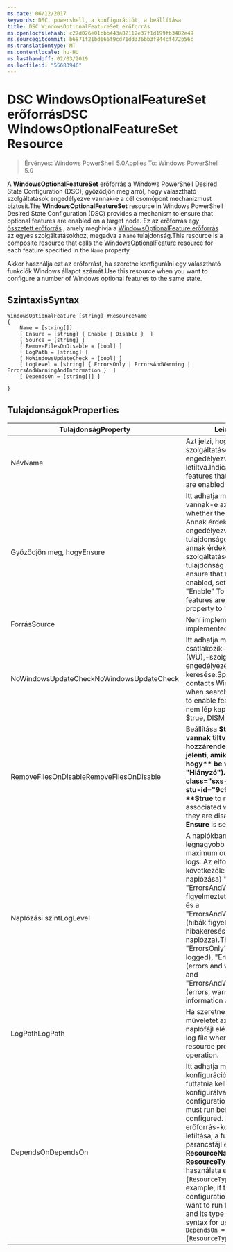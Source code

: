 ```yaml
---
ms.date: 06/12/2017
keywords: DSC, powershell, a konfigurációt, a beállítása
title: DSC WindowsOptionalFeatureSet erőforrás
ms.openlocfilehash: c27d026e01bbb443a82112e37f1d199fb3482e49
ms.sourcegitcommit: b6871f21bd666f9cd71dd336bb3f844cf472b56c
ms.translationtype: MT
ms.contentlocale: hu-HU
ms.lasthandoff: 02/03/2019
ms.locfileid: "55683946"
---
```

# <a name="dsc-windowsoptionalfeatureset-resource"></a><span data-ttu-id="9c9fa-103">DSC WindowsOptionalFeatureSet erőforrás</span><span class="sxs-lookup"><span data-stu-id="9c9fa-103">DSC WindowsOptionalFeatureSet Resource</span></span>

> <span data-ttu-id="9c9fa-104">Érvényes: Windows PowerShell 5.0</span><span class="sxs-lookup"><span data-stu-id="9c9fa-104">Applies To: Windows PowerShell 5.0</span></span>

<span data-ttu-id="9c9fa-105">A **WindowsOptionalFeatureSet** erőforrás a Windows PowerShell Desired State Configuration (DSC), győződjön meg arról, hogy választható szolgáltatások engedélyezve vannak-e a cél csomópont mechanizmust biztosít.</span><span class="sxs-lookup"><span data-stu-id="9c9fa-105">The **WindowsOptionalFeatureSet** resource in Windows PowerShell Desired State Configuration (DSC) provides a mechanism to ensure that optional features are enabled on a target node.</span></span>
<span data-ttu-id="9c9fa-106">Ez az erőforrás egy [összetett erőforrás](../../../resources/authoringResourceComposite.md) , amely meghívja a [WindowsOptionalFeature erőforrás](windowsOptionalFeatureResource.md) az egyes szolgáltatásokhoz, megadva a `Name` tulajdonság.</span><span class="sxs-lookup"><span data-stu-id="9c9fa-106">This resource is a [composite resource](../../../resources/authoringResourceComposite.md) that calls the [WindowsOptionalFeature resource](windowsOptionalFeatureResource.md) for each feature specified in the `Name` property.</span></span>

<span data-ttu-id="9c9fa-107">Akkor használja ezt az erőforrást, ha szeretne konfigurálni egy választható funkciók Windows állapot számát.</span><span class="sxs-lookup"><span data-stu-id="9c9fa-107">Use this resource when you want to configure a number of Windows optional features to the same state.</span></span>

## <a name="syntax"></a><span data-ttu-id="9c9fa-108">Szintaxis</span><span class="sxs-lookup"><span data-stu-id="9c9fa-108">Syntax</span></span>

```
WindowsOptionalFeature [string] #ResourceName
{
    Name = [string[]]
    [ Ensure = [string] { Enable | Disable }  ]
    [ Source = [string] ]
    [ RemoveFilesOnDisable = [bool] ]
    [ LogPath = [string] ]
    [ NoWindowsUpdateCheck = [bool] ]
    [ LogLevel = [string] { ErrorsOnly | ErrorsAndWarning | ErrorsAndWarningAndInformation }  ]
    [ DependsOn = [string[]] ]

}
```

## <a name="properties"></a><span data-ttu-id="9c9fa-109">Tulajdonságok</span><span class="sxs-lookup"><span data-stu-id="9c9fa-109">Properties</span></span>

|  <span data-ttu-id="9c9fa-110">Tulajdonság</span><span class="sxs-lookup"><span data-stu-id="9c9fa-110">Property</span></span>  |  <span data-ttu-id="9c9fa-111">Leírás</span><span class="sxs-lookup"><span data-stu-id="9c9fa-111">Description</span></span>   |
|---|---|
| <span data-ttu-id="9c9fa-112">Név</span><span class="sxs-lookup"><span data-stu-id="9c9fa-112">Name</span></span>| <span data-ttu-id="9c9fa-113">Azt jelzi, hogy a biztosítani kívánt szolgáltatások nevére vannak engedélyezve vagy letiltva.</span><span class="sxs-lookup"><span data-stu-id="9c9fa-113">Indicates the name of the features that you want to ensure are enabled or disabled.</span></span>|
| <span data-ttu-id="9c9fa-114">Győződjön meg, hogy</span><span class="sxs-lookup"><span data-stu-id="9c9fa-114">Ensure</span></span>| <span data-ttu-id="9c9fa-115">Itt adhatja meg, hogy engedélyezve vannak-e az a funkciók.</span><span class="sxs-lookup"><span data-stu-id="9c9fa-115">Specifies whether the features are enabled.</span></span> <span data-ttu-id="9c9fa-116">Annak érdekében, hogy az funkciók engedélyezve van, állítsa be ezt a tulajdonságot az "Engedélyezés" annak érdekében, hogy a szolgáltatások le vannak tiltva, a tulajdonság értéke "Letiltás".</span><span class="sxs-lookup"><span data-stu-id="9c9fa-116">To ensure that the features are enabled, set this property to "Enable" To ensure that the features are disabled, set the property to "Disable".</span></span>|
| <span data-ttu-id="9c9fa-117">Forrás</span><span class="sxs-lookup"><span data-stu-id="9c9fa-117">Source</span></span>| <span data-ttu-id="9c9fa-118">Není implementována.</span><span class="sxs-lookup"><span data-stu-id="9c9fa-118">Not implemented.</span></span>|
| <span data-ttu-id="9c9fa-119">NoWindowsUpdateCheck</span><span class="sxs-lookup"><span data-stu-id="9c9fa-119">NoWindowsUpdateCheck</span></span>| <span data-ttu-id="9c9fa-120">Itt adhatja meg, e DISM csatlakozik-e a Windows Update (WU),-szolgáltatások engedélyezése a forrásfájlok keresése.</span><span class="sxs-lookup"><span data-stu-id="9c9fa-120">Specifies whether DISM contacts Windows Update (WU) when searching for the source files to enable features.</span></span> <span data-ttu-id="9c9fa-121">Ha $true, DISM nem lép kapcsolatba a WU-hoz.</span><span class="sxs-lookup"><span data-stu-id="9c9fa-121">If $true, DISM does not contact WU.</span></span>|
| <span data-ttu-id="9c9fa-122">RemoveFilesOnDisable</span><span class="sxs-lookup"><span data-stu-id="9c9fa-122">RemoveFilesOnDisable</span></span>| <span data-ttu-id="9c9fa-123">Beállítása **$true** eltávolítja, ha le vannak tiltva, az a funkciók az hozzárendelt összes fájl (azt jelenti, amikor **ellenőrizze, hogy** be van állítva a "Hiányzó").</span><span class="sxs-lookup"><span data-stu-id="9c9fa-123">Set to **$true** to remove all files associated with the features when they are disabled (that is, when **Ensure** is set to "Absent").</span></span>|
| <span data-ttu-id="9c9fa-124">Naplózási szint</span><span class="sxs-lookup"><span data-stu-id="9c9fa-124">LogLevel</span></span>| <span data-ttu-id="9c9fa-125">A naplókban megjelenő legnagyobb kimeneti szintet.</span><span class="sxs-lookup"><span data-stu-id="9c9fa-125">The maximum output level shown in the logs.</span></span> <span data-ttu-id="9c9fa-126">Az elfogadott értékek a következők: (Csak a hibák naplózása) "ErrorsOnly", "ErrorsAndWarning" (hibák és figyelmeztetések naplózása van), és a "ErrorsAndWarningAndInformation" (hibák figyelmeztetések és hibakeresési információkat naplózza).</span><span class="sxs-lookup"><span data-stu-id="9c9fa-126">The accepted values are: "ErrorsOnly" (only errors are logged), "ErrorsAndWarning" (errors and warnings are logged), and "ErrorsAndWarningAndInformation" (errors, warnings, and debug information are logged).</span></span>|
| <span data-ttu-id="9c9fa-127">LogPath</span><span class="sxs-lookup"><span data-stu-id="9c9fa-127">LogPath</span></span>| <span data-ttu-id="9c9fa-128">Ha szeretne bejelentkezni a műveletet az erőforrás-szolgáltató naplófájl elérési útja.</span><span class="sxs-lookup"><span data-stu-id="9c9fa-128">The path to a log file where you want the resource provider to log the operation.</span></span>|
| <span data-ttu-id="9c9fa-129">DependsOn</span><span class="sxs-lookup"><span data-stu-id="9c9fa-129">DependsOn</span></span>| <span data-ttu-id="9c9fa-130">Itt adhatja meg, hogy a konfigurációt egy másik erőforrás futtatnia kell, mielőtt az erőforrás konfigurálva van.</span><span class="sxs-lookup"><span data-stu-id="9c9fa-130">Specifies that the configuration of another resource must run before this resource is configured.</span></span> <span data-ttu-id="9c9fa-131">Például, ha az erőforrás-konfiguráció azonosítója letiltása, a futtatni kívánt parancsfájl először van __ResourceName__ és a típusa __ResourceType__, ez a tulajdonság használata esetén `DependsOn = "[ResourceType]ResourceName"`.</span><span class="sxs-lookup"><span data-stu-id="9c9fa-131">For example, if the ID of the resource configuration script block that you want to run first is __ResourceName__ and its type is __ResourceType__, the syntax for using this property is `DependsOn = "[ResourceType]ResourceName"`.</span></span>|
